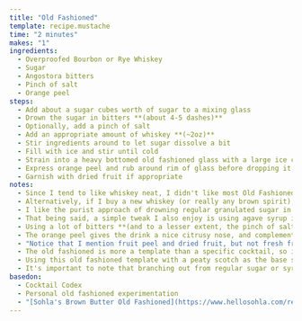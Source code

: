 ```yaml
---
title: "Old Fashioned"
template: recipe.mustache
time: "2 minutes"
makes: "1"
ingredients:
  - Overproofed Bourbon or Rye Whiskey
  - Sugar
  - Angostora bitters
  - Pinch of salt
  - Orange peel
steps:
  - Add about a sugar cubes worth of sugar to a mixing glass
  - Drown the sugar in bitters **(about 4-5 dashes)**
  - Optionally, add a pinch of salt
  - Add an appropriate amount of whiskey **(~2oz)**
  - Stir ingredients around to let sugar dissolve a bit
  - Fill with ice and stir until cold
  - Strain into a heavy bottomed old fashioned glass with a large ice cube
  - Express orange peel and rub around rim of glass before dropping it into the drink
  - Garnish with dried fruit if appropriate
notes:
  - Since I tend to like whiskey neat, I didn't like most Old Fashioneds, because they just seemed like a sweeter, watered down glass of whiskey. Using overproofed whiskey solves this issue, because the rest of the cocktail accentuates the flavors, while bringing it down to a more sippable proof.
  - Alternatively, if I buy a new whiskey (or really any brown spirit), and don't think it's good enough to sip on its own, I find that it can usually be salvaged **(or at least serviceable)** by some variation on this Old Fashioned template.
  - I like the purist approach of drowning regular granulated sugar in bitters to make a slurry **(which usually doesn't fully dissolve)**. It's the easiest way to do things (as opposed to making simple syrup or using some other type of syrup), and has a comforting, familiar taste, even if it doesn't result in the most precise or consistent final product **(sort of how I like the undissolved granulated sugar at the bottom of a Dunkin iced coffee)**.
  - That being said, a simple tweak I also enjoy is using agave syrup instead of sugar. The agave syrup has a better mouthfeel than regular simple syrup because of its increased viscosity. Depending on how chewy the base spirit you're using is, that can really help round out the drink **(less chewy spirit requiring additional viscosity)**. Double strength simple syrup would likely achieve a similar result, but I usually prefer the flavor profile of the agave syrup.
  - Using a lot of bitters **(and to a lesser extent, the pinch of salt)** is especially important in this cocktail, because of the simplicity of ingredients. Bitters act as a flavor enhancer in cocktails similar to salt and pepper in regular food, so just as it's important to season a steak to bring out its underlying flavors, it's important to season an Old Fashioned.
  - The orange peel gives the drink a nice citrusy nose, and complements the flavor of most bourbon and rye whiskey. I also occasionally enjoy subbing in dried **(and optionally sweetened)** fruit as a garnish. Dried orange slices work well, but depending on the flavor profile of the base spirit, dried mango, apple, etc are good garnishes.
  - "Notice that I mention fruit peel and dried fruit, but not fresh fruit. You don't want to use fresh fruit, because it will water down the drink too much, and generally turn it into a fruit juice flavored monstrosity **(if you want a fruit forward cocktail, try a [daiquiri](/daiquiri.html) or [margarita](/margarita.html))**. The twist, or piece of dried fruit adds a nice, restrained flavor pop, but muddling fresh fruit directly into the cocktail results in an abomination. 'Serious minded persons omit fruit salad from Old Fashioneds'."
  - The old fashioned is more a template than a specific cocktail, so it's relatively easy to riff on the general formula. Substituting rum, tequila, or some other base spirit is usually a straightforward way to produce a drinkable variation. The sweetening agent can also be substituted as necessary. The Godfather cocktail, for example is simply an Old fashioned with Scotch as the base spirit and amaretto as the sweetener. Oaxacan old fashioned is a similar template with tequila.
  - Using this old fashioned template with a peaty scotch as the base spirit, and amaretto as the sweetener results in a cocktail with a flavor profile reminiscent of an infused cigar.
  - It's important to note that branching out from regular sugar or syrups to liqueurs is much harder than it seems, because each liqueur tends to have its own assertive flavor profile, and they all have varying effective sweetness, meaning that harmonizing their flavor profile with the rest of the drink is a complicated affair.
basedon:
  - Cocktail Codex
  - Personal old fashioned experimentation
  - "[Sohla's Brown Butter Old Fashioned](https://www.hellosohla.com/recipe-search/brown-butter-old-fashioned-recipe)"
---
```

